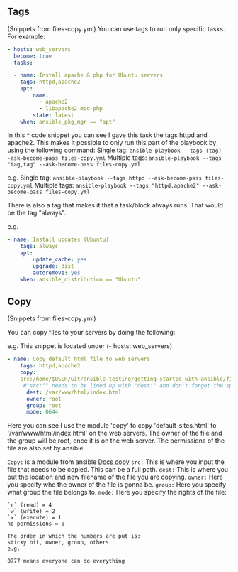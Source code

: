 ## Tags
(Snippets from files-copy.yml)
You can use tags to run only specific tasks. For example:
```yaml
- hosts: web_servers
  become: true
  tasks:

  - name: Install apache & php for Ubuntu servers
    tags: httpd,apache2
    apt:
        name:
          - apache2
          - libapache2-mod-php
        state: latest
    when: ansible_pkg_mgr == "apt"
```

In this ^  code snippet you can see I gave this task the tags httpd and apache2. This makes it possible to only run this part of the playbook by using the following command:
Single tag: `ansible-playbook --tags (tag) --ask-become-pass files-copy.yml`
Multiple tags: `ansible-playbook --tags "tag,tag" --ask-become-pass files-copy.yml`

e.g. 
Single tag: `ansible-playbook --tags httpd --ask-become-pass files-copy.yml` 
Multiple tags: `ansible-playbook --tags "httpd,apache2" --ask-become-pass files-copy.yml`

There is also a tag that makes it that a task/block always runs. That would be the tag "always". 

e.g. 
```yaml
- name: Install updates (Ubuntu)
    tags: always
    apt:
        update_cache: yes
        upgrade: dist
        autoremove: yes
    when: ansible_distribution == "Ubuntu"
```


## Copy
(Snippets from files-copy.yml)

You can copy files to your servers by doing the following:

e.g. This snippet is located under (- hosts: web_servers)
```yaml
- name: Copy default html file to web servers
    tags: httpd,apache2
    copy:
    src:/home/$USER/Git/ansible-testing/getting-started-with-ansible/files/default_site.html
     #"src:"" needs to be lined up with "dest:" and don't forget the space between : and /
      dest: /var/www/html/index.html
      owner: root
      group: root
      mode: 0644
```

Here you can see I use the module 'copy' to copy 'default_sites.html' to '/var/www/html/index.html' on the web servers. The owner of the file and the group will be root, once it is on the web server. The permissions of the file are also set by ansible.

`Copy:` is a module from ansible [Docs copy](https://docs.ansible.com/ansible/latest/collections/ansible/builtin/copy_module.html)
`src:` This is where you input the file that needs to be copied. This can be a full path.
`dest:` This is where you put the location and new filename of the file you are copying.
`owner:` Here you specify who the owner of the file is gonna be.
`group:` Here you specify what group the file belongs to.
`mode:` Here you specify the rights of the file:
```plaintext
`r` (read) = 4
`w` (write) = 2
`x` (execute) = 1
no permissions = 0

The order in which the numbers are put is:
sticky bit, owner, group, others
e.g.

0777 means everyone can do everything
```
